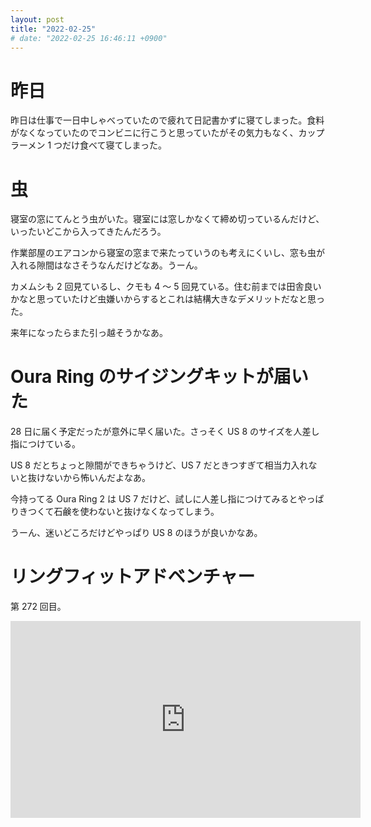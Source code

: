 ```yaml
---
layout: post
title: "2022-02-25"
# date: "2022-02-25 16:46:11 +0900"
---
```


# 昨日
昨日は仕事で一日中しゃべっていたので疲れて日記書かずに寝てしまった。食料がなくなっていたのでコンビニに行こうと思っていたがその気力もなく、カップラーメン 1 つだけ食べて寝てしまった。




# 虫
寝室の窓にてんとう虫がいた。寝室には窓しかなくて締め切っているんだけど、いったいどこから入ってきたんだろう。

作業部屋のエアコンから寝室の窓まで来たっていうのも考えにくいし、窓も虫が入れる隙間はなさそうなんだけどなあ。うーん。

カメムシも 2 回見ているし、クモも 4 〜 5 回見ている。住む前までは田舎良いかなと思っていたけど虫嫌いからするとこれは結構大きなデメリットだなと思った。

来年になったらまた引っ越そうかなあ。





# Oura Ring のサイジングキットが届いた
28 日に届く予定だったが意外に早く届いた。さっそく US 8 のサイズを人差し指につけている。

US 8 だとちょっと隙間ができちゃうけど、US 7 だときつすぎて相当力入れないと抜けないから怖いんだよなあ。

今持ってる Oura Ring 2 は US 7 だけど、試しに人差し指につけてみるとやっぱりきつくて石鹸を使わないと抜けなくなってしまう。

うーん、迷いどころだけどやっぱり US 8 のほうが良いかなあ。






# リングフィットアドベンチャー
第 272 回目。

<iframe width="560" height="315" src="https://www.youtube.com/embed/oIP_pa1Rgko" title="YouTube video player" frameborder="0" allow="accelerometer; autoplay; clipboard-write; encrypted-media; gyroscope; picture-in-picture" allowfullscreen></iframe>










